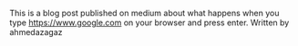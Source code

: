 This is a blog post published on medium about what happens when you type https://www.google.com on your browser and press enter. Written by ahmedazagaz
